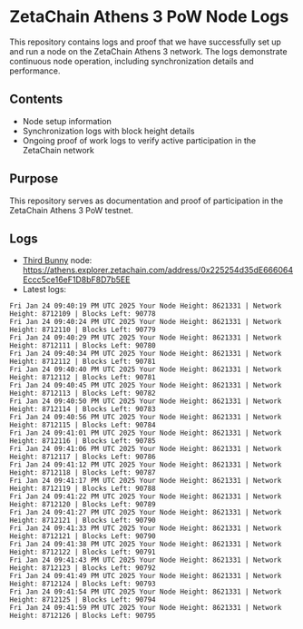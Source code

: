 # ZetaChain Athens 3 PoW Node Logs
This repository contains logs and proof that we have successfully set up and run a node on the ZetaChain Athens 3 network. The logs demonstrate continuous node operation, including synchronization details and performance.

## Contents
- Node setup information
- Synchronization logs with block height details
- Ongoing proof of work logs to verify active participation in the ZetaChain network

## Purpose
This repository serves as documentation and proof of participation in the ZetaChain Athens 3 PoW testnet.

## Logs

- [Third Bunny](https://thirdbunny.xyz/) node: https://athens.explorer.zetachain.com/address/0x225254d35dE666064Eccc5ce16eF1D8bF8D7b5EE
- Latest logs:
```
Fri Jan 24 09:40:19 PM UTC 2025 Your Node Height: 8621331 | Network Height: 8712109 | Blocks Left: 90778
Fri Jan 24 09:40:24 PM UTC 2025 Your Node Height: 8621331 | Network Height: 8712110 | Blocks Left: 90779
Fri Jan 24 09:40:29 PM UTC 2025 Your Node Height: 8621331 | Network Height: 8712111 | Blocks Left: 90780
Fri Jan 24 09:40:34 PM UTC 2025 Your Node Height: 8621331 | Network Height: 8712112 | Blocks Left: 90781
Fri Jan 24 09:40:40 PM UTC 2025 Your Node Height: 8621331 | Network Height: 8712112 | Blocks Left: 90781
Fri Jan 24 09:40:45 PM UTC 2025 Your Node Height: 8621331 | Network Height: 8712113 | Blocks Left: 90782
Fri Jan 24 09:40:50 PM UTC 2025 Your Node Height: 8621331 | Network Height: 8712114 | Blocks Left: 90783
Fri Jan 24 09:40:56 PM UTC 2025 Your Node Height: 8621331 | Network Height: 8712115 | Blocks Left: 90784
Fri Jan 24 09:41:01 PM UTC 2025 Your Node Height: 8621331 | Network Height: 8712116 | Blocks Left: 90785
Fri Jan 24 09:41:06 PM UTC 2025 Your Node Height: 8621331 | Network Height: 8712117 | Blocks Left: 90786
Fri Jan 24 09:41:12 PM UTC 2025 Your Node Height: 8621331 | Network Height: 8712118 | Blocks Left: 90787
Fri Jan 24 09:41:17 PM UTC 2025 Your Node Height: 8621331 | Network Height: 8712119 | Blocks Left: 90788
Fri Jan 24 09:41:22 PM UTC 2025 Your Node Height: 8621331 | Network Height: 8712120 | Blocks Left: 90789
Fri Jan 24 09:41:27 PM UTC 2025 Your Node Height: 8621331 | Network Height: 8712121 | Blocks Left: 90790
Fri Jan 24 09:41:33 PM UTC 2025 Your Node Height: 8621331 | Network Height: 8712121 | Blocks Left: 90790
Fri Jan 24 09:41:38 PM UTC 2025 Your Node Height: 8621331 | Network Height: 8712122 | Blocks Left: 90791
Fri Jan 24 09:41:43 PM UTC 2025 Your Node Height: 8621331 | Network Height: 8712123 | Blocks Left: 90792
Fri Jan 24 09:41:49 PM UTC 2025 Your Node Height: 8621331 | Network Height: 8712124 | Blocks Left: 90793
Fri Jan 24 09:41:54 PM UTC 2025 Your Node Height: 8621331 | Network Height: 8712125 | Blocks Left: 90794
Fri Jan 24 09:41:59 PM UTC 2025 Your Node Height: 8621331 | Network Height: 8712126 | Blocks Left: 90795
```

